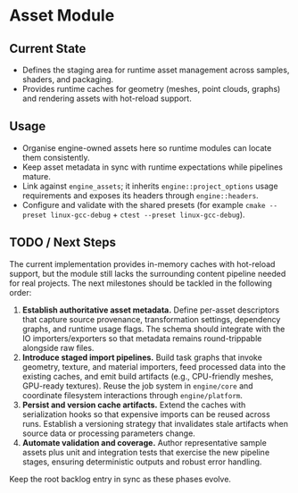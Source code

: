 # Asset Module

## Current State

- Defines the staging area for runtime asset management across samples, shaders, and packaging.
- Provides runtime caches for geometry (meshes, point clouds, graphs) and rendering assets with hot-reload support.

## Usage

- Organise engine-owned assets here so runtime modules can locate them consistently.
- Keep asset metadata in sync with runtime expectations while pipelines mature.
- Link against `engine_assets`; it inherits `engine::project_options` usage requirements and exposes its headers through `engine::headers`.
- Configure and validate with the shared presets (for example `cmake --preset linux-gcc-debug` + `ctest --preset linux-gcc-debug`).

## TODO / Next Steps

The current implementation provides in-memory caches with hot-reload support, but the
module still lacks the surrounding content pipeline needed for real projects. The next
milestones should be tackled in the following order:

1. **Establish authoritative asset metadata.** Define per-asset descriptors that capture
   source provenance, transformation settings, dependency graphs, and runtime usage
   flags. The schema should integrate with the IO importers/exporters so that metadata
   remains round-trippable alongside raw files.
2. **Introduce staged import pipelines.** Build task graphs that invoke geometry, texture,
   and material importers, feed processed data into the existing caches, and emit build
   artifacts (e.g., CPU-friendly meshes, GPU-ready textures). Reuse the job system in
   `engine/core` and coordinate filesystem interactions through `engine/platform`.
3. **Persist and version cache artifacts.** Extend the caches with serialization hooks so
   that expensive imports can be reused across runs. Establish a versioning strategy that
   invalidates stale artifacts when source data or processing parameters change.
4. **Automate validation and coverage.** Author representative sample assets plus unit
   and integration tests that exercise the new pipeline stages, ensuring deterministic
   outputs and robust error handling.

Keep the root backlog entry in sync as these phases evolve.
